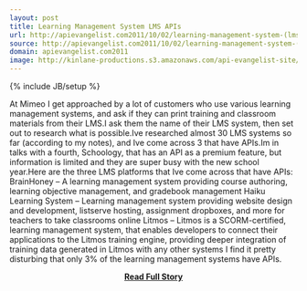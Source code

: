```yaml
---
layout: post
title: Learning Management System LMS APIs
url: http://apievangelist.com2011/10/02/learning-management-system-(lms)-apis/
source: http://apievangelist.com2011/10/02/learning-management-system-(lms)-apis/
domain: apievangelist.com2011
image: http://kinlane-productions.s3.amazonaws.com/api-evangelist-site/blog/learning-kids.jpeg
---
```

{% include JB/setup %}<p>At Mimeo I get approached by a lot of customers who use various learning management systems, and ask if they can print training and classroom materials from their LMS.I ask them the name of their LMS system, then set out to research what is possible.Ive researched almost 30 LMS systems so far (according to my notes), and Ive come across 3 that have APIs.Im in talks with a fourth, Schoology, that has an API as a premium feature, but information is limited and they are super busy with the new school year.Here are the three LMS platforms that Ive come across that have APIs: BrainHoney – A learning management system providing course authoring, learning objective management, and gradebook management Haiku Learning System – Learning management system providing website design and development, listserve hosting, assignment dropboxes, and more for teachers to take classrooms online Litmos – Litmos is a SCORM-certified, learning management system, that enables developers to connect their applications to the Litmos training engine, providing deeper integration of training data generated in Litmos with any other systems I find it pretty disturbing that only 3% of the learning management systems have APIs.</p>
<center><p><a href="http://apievangelist.com2011/10/02/learning-management-system-(lms)-apis/" style='padding:25px; font-sze:18px; font-weight: bold;'>Read Full Story</a></p></center>
